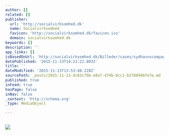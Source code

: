 ```yaml
---
author: []
related: []
publisher:
  url: 'http://socialvirksomhed.dk'
  name: Socialvirksomhed
  favicon: 'http://socialvirksomhed.dk/favicon.ico'
  domain: socialvirksomhed.dk
keywords: []
description: ''
app_links: []
isBasedOnUrl: 'http://socialvirksomhed.dk/Billeder/cases/sydhavnscompagniet/5_anders-uldal-47-ar-har-vaeret-i-lontilskud-i-sydhavnscompagniet-siden-maj-2014.jpg/view'
datePublished: '2015-11-13T14:21:22.803Z'
title: ''
dateModified: '2015-11-13T13:53:48.228Z'
sourcePath: _posts/2015-11-13-dc83c79b-e8af-474b-8cc1-b278894bfe7e.md
published: true
inFeed: true
hasPage: false
inNav: false
_context: 'http://schema.org'
_type: MediaObject

---
```

<article style=""><h1></h1><p></p><img src="http://socialvirksomhed.dk/Billeder/cases/sydhavnscompagniet/5_anders-uldal-47-ar-har-vaeret-i-lontilskud-i-sydhavnscompagniet-siden-maj-2014.jpg" /></article>